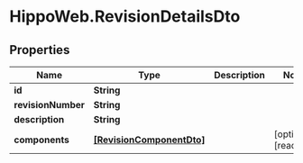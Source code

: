 # HippoWeb.RevisionDetailsDto

## Properties

Name | Type | Description | Notes
------------ | ------------- | ------------- | -------------
**id** | **String** |  | 
**revisionNumber** | **String** |  | 
**description** | **String** |  | 
**components** | [**[RevisionComponentDto]**](RevisionComponentDto.md) |  | [optional] [readonly] 


